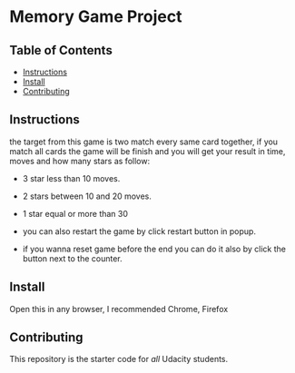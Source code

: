 # Memory Game Project

## Table of Contents

* [Instructions](#instructions)
* [Install](#install)
* [Contributing](#contributing)

## Instructions

the target from this game is two match every same card together, if you match all cards the game will be finish and you will get your result in time, moves and how many stars as follow:
- 3 star less than 10 moves.
- 2 stars between 10 and 20 moves.
- 1 star equal or more than 30

- you can also restart the game by click restart button in popup.

- if you wanna reset game before the end you can do it also by click the button next to the counter.

## Install

Open this in any browser, I recommended Chrome, Firefox

## Contributing

This repository is the starter code for _all_ Udacity students. 